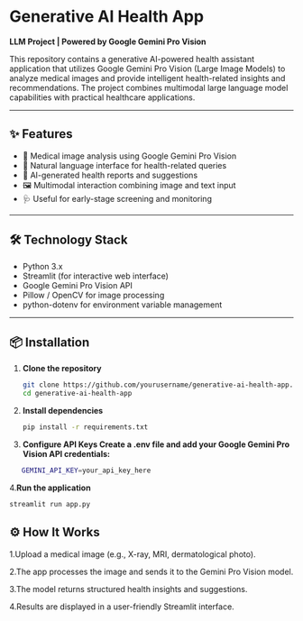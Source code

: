 # Generative AI Health App  
**LLM Project | Powered by Google Gemini Pro Vision**

This repository contains a generative AI-powered health assistant application that utilizes Google Gemini Pro Vision (Large Image Models) to analyze medical images and provide intelligent health-related insights and recommendations. The project combines multimodal large language model capabilities with practical healthcare applications.

---

## ✨ Features

- 🧠 Medical image analysis using Google Gemini Pro Vision  
- 💬 Natural language interface for health-related queries  
- 📄 AI-generated health reports and suggestions  
- 🖼️ Multimodal interaction combining image and text input  
- 🩺 Useful for early-stage screening and monitoring

---

## 🛠️ Technology Stack

- Python 3.x  
- Streamlit (for interactive web interface)  
- Google Gemini Pro Vision API  
- Pillow / OpenCV for image processing  
- python-dotenv for environment variable management

---

## 📦 Installation

1. **Clone the repository**
   ```bash
   git clone https://github.com/yourusername/generative-ai-health-app.git
   cd generative-ai-health-app

2. **Install dependencies**
   ```bash
   pip install -r requirements.txt

3. **Configure API Keys
     Create a .env file and add your Google Gemini Pro Vision API credentials:**
```bash
   GEMINI_API_KEY=your_api_key_here
```

4.**Run the application**
```bash
streamlit run app.py
```

## ⚙️ How It Works

1.Upload a medical image (e.g., X-ray, MRI, dermatological photo).

2.The app processes the image and sends it to the Gemini Pro Vision model.

3.The model returns structured health insights and suggestions.

4.Results are displayed in a user-friendly Streamlit interface.
 



